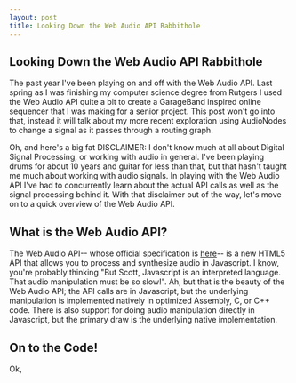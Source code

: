 ```yaml
---
layout: post
title: Looking Down the Web Audio API Rabbithole
---
```


Looking Down the Web Audio API Rabbithole
-----------------------------------------

The past year I've been playing on and off with the Web Audio API.  Last spring as I was finishing my computer science degree from Rutgers I used the Web Audio API quite a bit to create a GarageBand inspired online sequencer that I was making for a senior project.  This post won't go into that, instead it will talk about my more recent exploration using AudioNodes to change a signal as it passes through a routing graph.  

Oh, and here's a big fat DISCLAIMER: I don't know much at all about Digital Signal Processing, or working with audio in general.  I've been playing drums for about 10 years and guitar for less than that, but that hasn't taught me much about working with audio signals.  In playing with the Web Audio API I've had to concurrently learn about the actual API calls as well as the signal processing behind it.  With that disclaimer out of the way, let's move on to a quick overview of the Web Audio API.

What is the Web Audio API?
--------------------------

The Web Audio API-- whose official specification is [here](https://dvcs.w3.org/hg/audio/raw-file/tip/webaudio/specification.html)-- is a new HTML5 API that allows you to process and synthesize audio in Javascript.  I know, you're probably thinking "But Scott, Javascript is an interpreted language.  That audio manipulation must be so slow!".  Ah, but that is the beauty of the Web Audio API; the API calls are in Javascript, but the underlying manipulation is implemented natively in optimized Assembly, C, or C++ code.  There is also support for doing audio manipulation directly in Javascript, but the primary draw is the underlying native implementation.

On to the Code!
---------------

Ok, 